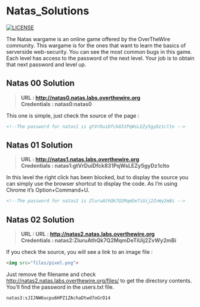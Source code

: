 # Natas_Solutions

[![LICENSE](https://img.shields.io/badge/LICENSE-GPL--3.0-green)](https://github.com/rip-charon/Natas_Solutions/blob/main/LICENSE)

The Natas wargame is an online game offered by the OverTheWire community. This wargame is for the ones that want to learn the basics of serverside web-security. You can see the most common bugs in this game.  Each level has access to the password of the next level. Your job is to obtain that next password and level up.

## Natas 00 Solution

> **URL : <http://natas0.natas.labs.overthewire.org>** <br /> **Credentials : natas0:natas0**

This one is simple, just check the source of the page :

```html
<!--The password for natas1 is gtVrDuiDfck831PqWsLEZy5gyDz1clto -->
```

## Natas 01 Solution

> **URL : <http://natas1.natas.labs.overthewire.org>** <br /> **Credentials : natas1:gtVrDuiDfck831PqWsLEZy5gyDz1clto**

In this level the right click has been blocked, but to display the source you can simply use the browser shortcut to display the code. As I’m using Chrome it’s Option+Command+U.

```html
<!--The password for natas2 is ZluruAthQk7Q2MqmDeTiUij2ZvWy2mBi -->
```

## Natas 02 Solution

> **URL : URL : <http://natas2.natas.labs.overthewire.org>** <br /> **Credentials : natas2:ZluruAthQk7Q2MqmDeTiUij2ZvWy2mBi**

If you check the source, you will see a link to an image file :

```html
<img src="files/pixel.png">
```

Just remove the filename and check <http://natas2.natas.labs.overthewire.org/files/> to get the directory contents. You’ll find the password in the users.txt file.

```bash
natas3:sJIJNW6ucpu6HPZ1ZAchaDtwd7oGrD14
```
